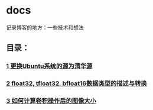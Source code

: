 # docs
记录博客的地方：一些技术和想法

## 目录：

### [1 更换Ubuntu系统的源为清华源](https://github.com/EchoWangHF/docs/blob/master/how_change_the_tinghua_source_list_on_ubuntu.md)
### [2 float32, tfloat32, bfloat16数据类型的描述与转换](https://github.com/EchoWangHF/docs/blob/master/convert%20float32,%20tfloat32,%20bfloat16.md)
### [3 如何计算卷积操作后的图像大小](https://github.com/EchoWangHF/docs/blob/master/compute_image_size_after_conv.md)
